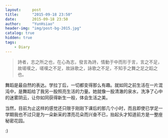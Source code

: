 ```yaml
---
layout:     post
title:      "2015-09-18 23:50"
date:       2015-09-18 23:50
author:     "YunHsiao"
header-img: "img/post-bg-2015.jpg"
catalog: true
hidden: true
tags:
    - Diary
---
```

> 詩者，志之所之也，在心為志，發言為詩，情動于中而形于言，言之不足，故嗟嘆之，嗟嘆之不足，故詠歌之，詠歌之不足，不知手之舞之足之蹈之也。

舞蹈是最自然的表达。学拉丁后，一切都变得那么有趣。就如同之前生活在一片混沌中，是舞蹈给了我另一股照亮生活的力量。她就像一股清澈的泉水，洗净了心中的迷雾阴云，让你如同获得新生一般，体会生活之美。

当然，目前为止这样的感觉还只限于刚刚下课后的那几个小时，而且即使已学足一学期我也不过只是为一朵新采的漂亮花朵而兴奋不已，抬起头才知道前方是一整座秘密花园。

:)

